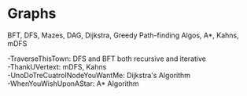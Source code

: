 # Graphs
BFT, DFS, Mazes, DAG, Dijkstra, Greedy Path-finding Algos, A*, Kahns, mDFS

-TraverseThisTown: DFS and BFT both recursive and iterative <br>
-ThankUVertext: mDFS, Kahns <br>
-UnoDoTreCuatroINodeYouWantMe: Dijkstra's Algorithm <br>
-WhenYouWishUponAStar: A* Algorithm <br>
